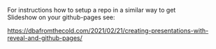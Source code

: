 For instructions how to setup a repo in a similar way to get   
Slideshow on your github-pages see:  

https://dbafromthecold.com/2021/02/21/creating-presentations-with-reveal-and-github-pages/


